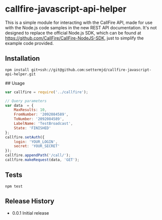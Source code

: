 # callfire-javascript-api-helper

This is a simple module for interacting with the CallFire API, made for
use with the Node.js code samples in the new REST API documentation. It's not designed to replace the official Node.js SDK, which can be found
at <https://github.com/CallFire/CallFire-NodeJS-SDK>, just to simplify
the example code provided.

## Installation

`npm install git+ssh://git@github.com:settermjd/callfire-javascript-api-helper.git`

## Usage

```javascript
var callfire = require('../callfire');

// Query parameters
var data  = {
    MaxResults: 10,
    FromNumber: '2092084589',
    ToNumber: '2092084589',
    LabelName: 'TestBroadcast',
    State: 'FINISHED'
};
callfire.setAuth({
    login: 'YOUR_LOGIN',
    secret: 'YOUR_SECRET'
});
callfire.appendPath('/call/');
callfire.makeRequest(data, 'GET');

```

## Tests

`npm test`

## Release History

- 0.0.1 Initial release


